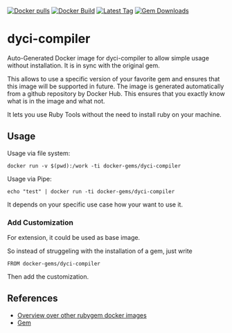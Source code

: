 [![Docker pulls](https://img.shields.io/docker/pulls/rubygem/dyci-compiler.svg)](https://hub.docker.com/r/rubygem/dyci-compiler/)
[![Docker Build](https://img.shields.io/docker/automated/rubygem/dyci-compiler.svg)](https://hub.docker.com/r/rubygem/dyci-compiler/)
[![Latest Tag](https://img.shields.io/github/tag/docker-rubygem/dyci-compiler.svg)](https://hub.docker.com/r/rubygem/dyci-compiler/)
[![Gem Downloads](https://img.shields.io/gem/dt/dyci-compiler.svg)](https://rubygems.org/gems/dyci-compiler/)
# dyci-compiler

Auto-Generated Docker image for dyci-compiler to allow simple usage without installation.
It is in sync with the original gem.

This allows to use a specific version of your favorite gem and ensures that this image will be supported in future.
The image is generated automatically from a github repository by Docker Hub.
This ensures that you exactly know what is in the image and what not.

It lets you use Ruby Tools without the need to install ruby on your machine.

## Usage

Usage via file system:

`docker run -v $(pwd):/work -ti docker-gems/dyci-compiler`

Usage via Pipe:

`echo "test" | docker run -ti docker-gems/dyci-compiler`

It depends on your specific use case how your want to use it.

### Add Customization

For extension, it could be used as base image.

So instead of struggeling with the installation of a gem, just write

`FROM docker-gems/dyci-compiler`

Then add the customization.

## References

 - [Overview over other rubygem docker images](https://github.com/thinkbot/docker-rubygem)
 - [Gem](https://rubygems.org/gems/dyci-compiler/)
